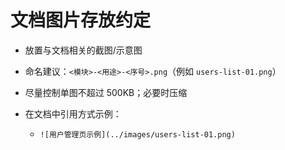 # 文档图片存放约定

- 放置与文档相关的截图/示意图

- 命名建议：`<模块>-<用途>-<序号>.png`（例如 `users-list-01.png`）
- 尽量控制单图不超过 500KB；必要时压缩
- 在文档中引用方式示例：
  - `![用户管理页示例](../images/users-list-01.png)`
